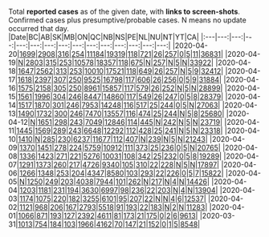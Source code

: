 Total **reported cases** as of the given date, with **links to screen-shots**.  
Confirmed cases plus presumptive/probable cases.
N means no update occurred that day.
|Date|BC|AB|SK|MB|ON|QC|NB|NS|PE|NL|NU|NT|YT|CA|
|:---|---:|---:|---:|---:|---:|---:|---:|---:|---:|---:|---:|---:|---:|---:|
|2020-04-20|[1699](https://github.com/johanley/covid-19-canada/blob/master/data/screenshots/2020-04-20_21h15mADT/bc.png)|[2908](https://github.com/johanley/covid-19-canada/blob/master/data/screenshots/2020-04-20_21h15mADT/ab.png)|[316](https://github.com/johanley/covid-19-canada/blob/master/data/screenshots/2020-04-20_21h15mADT/sk.png)|[254](https://github.com/johanley/covid-19-canada/blob/master/data/screenshots/2020-04-20_21h15mADT/mb.png)|[11184](https://github.com/johanley/covid-19-canada/blob/master/data/screenshots/2020-04-20_21h15mADT/on.png)|[19319](https://github.com/johanley/covid-19-canada/blob/master/data/screenshots/2020-04-20_21h15mADT/qc.png)|[118](https://github.com/johanley/covid-19-canada/blob/master/data/screenshots/2020-04-20_21h15mADT/nb.png)|[721](https://github.com/johanley/covid-19-canada/blob/master/data/screenshots/2020-04-20_21h15mADT/ns.png)|[26](https://github.com/johanley/covid-19-canada/blob/master/data/screenshots/2020-04-20_21h15mADT/pe.png)|[257](https://github.com/johanley/covid-19-canada/blob/master/data/screenshots/2020-04-20_21h15mADT/nl.png)|[0](https://github.com/johanley/covid-19-canada/blob/master/data/screenshots/2020-04-20_21h15mADT/nu.png)|[5](https://github.com/johanley/covid-19-canada/blob/master/data/screenshots/2020-04-20_21h15mADT/nt.png)|[11](https://github.com/johanley/covid-19-canada/blob/master/data/screenshots/2020-04-20_21h15mADT/yt.png)|[36831](https://github.com/johanley/covid-19-canada/blob/master/data/screenshots/2020-04-20_21h15mADT/ca.png)|
|2020-04-19|[N](https://github.com/johanley/covid-19-canada/blob/master/data/screenshots/2020-04-19_19h30mADT/bc.png)|[2803](https://github.com/johanley/covid-19-canada/blob/master/data/screenshots/2020-04-19_19h30mADT/ab.png)|[315](https://github.com/johanley/covid-19-canada/blob/master/data/screenshots/2020-04-19_19h30mADT/sk.png)|[253](https://github.com/johanley/covid-19-canada/blob/master/data/screenshots/2020-04-19_19h30mADT/mb.png)|[10578](https://github.com/johanley/covid-19-canada/blob/master/data/screenshots/2020-04-19_19h30mADT/on.png)|[18357](https://github.com/johanley/covid-19-canada/blob/master/data/screenshots/2020-04-19_19h30mADT/qc.png)|[118](https://github.com/johanley/covid-19-canada/blob/master/data/screenshots/2020-04-19_19h30mADT/nb.png)|[675](https://github.com/johanley/covid-19-canada/blob/master/data/screenshots/2020-04-19_19h30mADT/ns.png)|[N](https://github.com/johanley/covid-19-canada/blob/master/data/screenshots/2020-04-19_19h30mADT/pe.png)|[257](https://github.com/johanley/covid-19-canada/blob/master/data/screenshots/2020-04-19_19h30mADT/nl.png)|[N](https://github.com/johanley/covid-19-canada/blob/master/data/screenshots/2020-04-19_19h30mADT/nu.png)|[5](https://github.com/johanley/covid-19-canada/blob/master/data/screenshots/2020-04-19_19h30mADT/nt.png)|[N](https://github.com/johanley/covid-19-canada/blob/master/data/screenshots/2020-04-19_19h30mADT/yt.png)|[33922](https://github.com/johanley/covid-19-canada/blob/master/data/screenshots/2020-04-19_19h30mADT/ca.png)|
|2020-04-18|[1647](https://github.com/johanley/covid-19-canada/blob/master/data/screenshots/2020-04-18_21h30mADT/bc.png)|[2562](https://github.com/johanley/covid-19-canada/blob/master/data/screenshots/2020-04-18_21h30mADT/ab.png)|[313](https://github.com/johanley/covid-19-canada/blob/master/data/screenshots/2020-04-18_21h30mADT/sk.png)|[253](https://github.com/johanley/covid-19-canada/blob/master/data/screenshots/2020-04-18_21h30mADT/mb.png)|[10010](https://github.com/johanley/covid-19-canada/blob/master/data/screenshots/2020-04-18_21h30mADT/on.png)|[17521](https://github.com/johanley/covid-19-canada/blob/master/data/screenshots/2020-04-18_21h30mADT/qc.png)|[118](https://github.com/johanley/covid-19-canada/blob/master/data/screenshots/2020-04-18_21h30mADT/nb.png)|[649](https://github.com/johanley/covid-19-canada/blob/master/data/screenshots/2020-04-18_21h30mADT/ns.png)|[26](https://github.com/johanley/covid-19-canada/blob/master/data/screenshots/2020-04-18_21h30mADT/pe.png)|[257](https://github.com/johanley/covid-19-canada/blob/master/data/screenshots/2020-04-18_21h30mADT/nl.png)|[N](https://github.com/johanley/covid-19-canada/blob/master/data/screenshots/2020-04-18_21h30mADT/nu.png)|[5](https://github.com/johanley/covid-19-canada/blob/master/data/screenshots/2020-04-18_21h30mADT/nt.png)|[9](https://github.com/johanley/covid-19-canada/blob/master/data/screenshots/2020-04-18_21h30mADT/yt.png)|[32412](https://github.com/johanley/covid-19-canada/blob/master/data/screenshots/2020-04-18_21h30mADT/ca.png)|
|2020-04-17|[1618](https://github.com/johanley/covid-19-canada/blob/master/data/screenshots/2020-04-17_21h00mADT/bc.png)|[2397](https://github.com/johanley/covid-19-canada/blob/master/data/screenshots/2020-04-17_21h00mADT/ab.png)|[307](https://github.com/johanley/covid-19-canada/blob/master/data/screenshots/2020-04-17_21h00mADT/sk.png)|[250](https://github.com/johanley/covid-19-canada/blob/master/data/screenshots/2020-04-17_21h00mADT/mb.png)|[9525](https://github.com/johanley/covid-19-canada/blob/master/data/screenshots/2020-04-17_21h00mADT/on.png)|[16798](https://github.com/johanley/covid-19-canada/blob/master/data/screenshots/2020-04-17_21h00mADT/qc.png)|[117](https://github.com/johanley/covid-19-canada/blob/master/data/screenshots/2020-04-17_21h00mADT/nb.png)|[606](https://github.com/johanley/covid-19-canada/blob/master/data/screenshots/2020-04-17_21h00mADT/ns.png)|[26](https://github.com/johanley/covid-19-canada/blob/master/data/screenshots/2020-04-17_21h00mADT/pe.png)|[256](https://github.com/johanley/covid-19-canada/blob/master/data/screenshots/2020-04-17_21h00mADT/nl.png)|[0](https://github.com/johanley/covid-19-canada/blob/master/data/screenshots/2020-04-17_21h00mADT/nu.png)|[5](https://github.com/johanley/covid-19-canada/blob/master/data/screenshots/2020-04-17_21h00mADT/nt.png)|[9](https://github.com/johanley/covid-19-canada/blob/master/data/screenshots/2020-04-17_21h00mADT/yt.png)|[31884](https://github.com/johanley/covid-19-canada/blob/master/data/screenshots/2020-04-17_21h00mADT/ca.png)|
|2020-04-16|[1575](https://github.com/johanley/covid-19-canada/blob/master/data/screenshots/2020-04-16_21h00mADT/bc.png)|[2158](https://github.com/johanley/covid-19-canada/blob/master/data/screenshots/2020-04-16_21h00mADT/ab.png)|[305](https://github.com/johanley/covid-19-canada/blob/master/data/screenshots/2020-04-16_21h00mADT/sk.png)|[250](https://github.com/johanley/covid-19-canada/blob/master/data/screenshots/2020-04-16_21h00mADT/mb.png)|[8961](https://github.com/johanley/covid-19-canada/blob/master/data/screenshots/2020-04-16_21h00mADT/on.png)|[15857](https://github.com/johanley/covid-19-canada/blob/master/data/screenshots/2020-04-16_21h00mADT/qc.png)|[117](https://github.com/johanley/covid-19-canada/blob/master/data/screenshots/2020-04-16_21h00mADT/nb.png)|[579](https://github.com/johanley/covid-19-canada/blob/master/data/screenshots/2020-04-16_21h00mADT/ns.png)|[26](https://github.com/johanley/covid-19-canada/blob/master/data/screenshots/2020-04-16_21h00mADT/pe.png)|[252](https://github.com/johanley/covid-19-canada/blob/master/data/screenshots/2020-04-16_21h00mADT/nl.png)|[N](https://github.com/johanley/covid-19-canada/blob/master/data/screenshots/2020-04-16_21h00mADT/nu.png)|[5](https://github.com/johanley/covid-19-canada/blob/master/data/screenshots/2020-04-16_21h00mADT/nt.png)|[N](https://github.com/johanley/covid-19-canada/blob/master/data/screenshots/2020-04-16_21h00mADT/yt.png)|[28899](https://github.com/johanley/covid-19-canada/blob/master/data/screenshots/2020-04-16_21h00mADT/ca.png)|
|2020-04-15|[1561](https://github.com/johanley/covid-19-canada/blob/master/data/screenshots/2020-04-15_21h00mADT/bc.png)|[1996](https://github.com/johanley/covid-19-canada/blob/master/data/screenshots/2020-04-15_21h00mADT/ab.png)|[304](https://github.com/johanley/covid-19-canada/blob/master/data/screenshots/2020-04-15_21h00mADT/sk.png)|[246](https://github.com/johanley/covid-19-canada/blob/master/data/screenshots/2020-04-15_21h00mADT/mb.png)|[8447](https://github.com/johanley/covid-19-canada/blob/master/data/screenshots/2020-04-15_21h00mADT/on.png)|[14860](https://github.com/johanley/covid-19-canada/blob/master/data/screenshots/2020-04-15_21h00mADT/qc.png)|[117](https://github.com/johanley/covid-19-canada/blob/master/data/screenshots/2020-04-15_21h00mADT/nb.png)|[549](https://github.com/johanley/covid-19-canada/blob/master/data/screenshots/2020-04-15_21h00mADT/ns.png)|[26](https://github.com/johanley/covid-19-canada/blob/master/data/screenshots/2020-04-15_21h00mADT/pe.png)|[247](https://github.com/johanley/covid-19-canada/blob/master/data/screenshots/2020-04-15_21h00mADT/nl.png)|[0](https://github.com/johanley/covid-19-canada/blob/master/data/screenshots/2020-04-15_21h00mADT/nu.png)|[5](https://github.com/johanley/covid-19-canada/blob/master/data/screenshots/2020-04-15_21h00mADT/nt.png)|[8](https://github.com/johanley/covid-19-canada/blob/master/data/screenshots/2020-04-15_21h00mADT/yt.png)|[28379](https://github.com/johanley/covid-19-canada/blob/master/data/screenshots/2020-04-15_21h00mADT/ca.png)|
|2020-04-14|[1517](https://github.com/johanley/covid-19-canada/blob/master/data/screenshots/2020-04-14_21h00mADT/bc.png)|[1870](https://github.com/johanley/covid-19-canada/blob/master/data/screenshots/2020-04-14_21h00mADT/ab.png)|[301](https://github.com/johanley/covid-19-canada/blob/master/data/screenshots/2020-04-14_21h00mADT/sk.png)|[246](https://github.com/johanley/covid-19-canada/blob/master/data/screenshots/2020-04-14_21h00mADT/mb.png)|[7953](https://github.com/johanley/covid-19-canada/blob/master/data/screenshots/2020-04-14_21h00mADT/on.png)|[14248](https://github.com/johanley/covid-19-canada/blob/master/data/screenshots/2020-04-14_21h00mADT/qc.png)|[116](https://github.com/johanley/covid-19-canada/blob/master/data/screenshots/2020-04-14_21h00mADT/nb.png)|[517](https://github.com/johanley/covid-19-canada/blob/master/data/screenshots/2020-04-14_21h00mADT/ns.png)|[25](https://github.com/johanley/covid-19-canada/blob/master/data/screenshots/2020-04-14_21h00mADT/pe.png)|[244](https://github.com/johanley/covid-19-canada/blob/master/data/screenshots/2020-04-14_21h00mADT/nl.png)|[0](https://github.com/johanley/covid-19-canada/blob/master/data/screenshots/2020-04-14_21h00mADT/nu.png)|[5](https://github.com/johanley/covid-19-canada/blob/master/data/screenshots/2020-04-14_21h00mADT/nt.png)|[N](https://github.com/johanley/covid-19-canada/blob/master/data/screenshots/2020-04-14_21h00mADT/yt.png)|[27063](https://github.com/johanley/covid-19-canada/blob/master/data/screenshots/2020-04-14_21h00mADT/ca.png)|
|2020-04-13|[1490](https://github.com/johanley/covid-19-canada/blob/master/data/screenshots/2020-04-13_21h00mADT/bc.png)|[1732](https://github.com/johanley/covid-19-canada/blob/master/data/screenshots/2020-04-13_21h00mADT/ab.png)|[300](https://github.com/johanley/covid-19-canada/blob/master/data/screenshots/2020-04-13_21h00mADT/sk.png)|[246](https://github.com/johanley/covid-19-canada/blob/master/data/screenshots/2020-04-13_21h00mADT/mb.png)|[7470](https://github.com/johanley/covid-19-canada/blob/master/data/screenshots/2020-04-13_21h00mADT/on.png)|[13557](https://github.com/johanley/covid-19-canada/blob/master/data/screenshots/2020-04-13_21h00mADT/qc.png)|[116](https://github.com/johanley/covid-19-canada/blob/master/data/screenshots/2020-04-13_21h00mADT/nb.png)|[474](https://github.com/johanley/covid-19-canada/blob/master/data/screenshots/2020-04-13_21h00mADT/ns.png)|[25](https://github.com/johanley/covid-19-canada/blob/master/data/screenshots/2020-04-13_21h00mADT/pe.png)|[244](https://github.com/johanley/covid-19-canada/blob/master/data/screenshots/2020-04-13_21h00mADT/nl.png)|[N](https://github.com/johanley/covid-19-canada/blob/master/data/screenshots/2020-04-13_21h00mADT/nu.png)|[5](https://github.com/johanley/covid-19-canada/blob/master/data/screenshots/2020-04-13_21h00mADT/nt.png)|[8](https://github.com/johanley/covid-19-canada/blob/master/data/screenshots/2020-04-13_21h00mADT/yt.png)|[25680](https://github.com/johanley/covid-19-canada/blob/master/data/screenshots/2020-04-13_21h00mADT/ca.png)|
|2020-04-12|[N](https://github.com/johanley/covid-19-canada/blob/master/data/screenshots/2020-04-12_21h30mADT/bc.png)|[1651](https://github.com/johanley/covid-19-canada/blob/master/data/screenshots/2020-04-12_21h30mADT/ab.png)|[298](https://github.com/johanley/covid-19-canada/blob/master/data/screenshots/2020-04-12_21h30mADT/sk.png)|[243](https://github.com/johanley/covid-19-canada/blob/master/data/screenshots/2020-04-12_21h30mADT/mb.png)|[7049](https://github.com/johanley/covid-19-canada/blob/master/data/screenshots/2020-04-12_21h30mADT/on.png)|[12846](https://github.com/johanley/covid-19-canada/blob/master/data/screenshots/2020-04-12_21h30mADT/qc.png)|[114](https://github.com/johanley/covid-19-canada/blob/master/data/screenshots/2020-04-12_21h30mADT/nb.png)|[445](https://github.com/johanley/covid-19-canada/blob/master/data/screenshots/2020-04-12_21h30mADT/ns.png)|[N](https://github.com/johanley/covid-19-canada/blob/master/data/screenshots/2020-04-12_21h30mADT/pe.png)|[242](https://github.com/johanley/covid-19-canada/blob/master/data/screenshots/2020-04-12_21h30mADT/nl.png)|[N](https://github.com/johanley/covid-19-canada/blob/master/data/screenshots/2020-04-12_21h30mADT/nu.png)|[5](https://github.com/johanley/covid-19-canada/blob/master/data/screenshots/2020-04-12_21h30mADT/nt.png)|[N](https://github.com/johanley/covid-19-canada/blob/master/data/screenshots/2020-04-12_21h30mADT/yt.png)|[23719](https://github.com/johanley/covid-19-canada/blob/master/data/screenshots/2020-04-12_21h30mADT/ca.png)|
|2020-04-11|[1445](https://github.com/johanley/covid-19-canada/blob/master/data/screenshots/2020-04-11_21h00mADT/bc.png)|[1569](https://github.com/johanley/covid-19-canada/blob/master/data/screenshots/2020-04-11_21h00mADT/ab.png)|[289](https://github.com/johanley/covid-19-canada/blob/master/data/screenshots/2020-04-11_21h00mADT/sk.png)|[243](https://github.com/johanley/covid-19-canada/blob/master/data/screenshots/2020-04-11_21h00mADT/mb.png)|[6648](https://github.com/johanley/covid-19-canada/blob/master/data/screenshots/2020-04-11_21h00mADT/on.png)|[12292](https://github.com/johanley/covid-19-canada/blob/master/data/screenshots/2020-04-11_21h00mADT/qc.png)|[112](https://github.com/johanley/covid-19-canada/blob/master/data/screenshots/2020-04-11_21h00mADT/nb.png)|[428](https://github.com/johanley/covid-19-canada/blob/master/data/screenshots/2020-04-11_21h00mADT/ns.png)|[25](https://github.com/johanley/covid-19-canada/blob/master/data/screenshots/2020-04-11_21h00mADT/pe.png)|[241](https://github.com/johanley/covid-19-canada/blob/master/data/screenshots/2020-04-11_21h00mADT/nl.png)|[N](https://github.com/johanley/covid-19-canada/blob/master/data/screenshots/2020-04-11_21h00mADT/nu.png)|[5](https://github.com/johanley/covid-19-canada/blob/master/data/screenshots/2020-04-11_21h00mADT/nt.png)|[N](https://github.com/johanley/covid-19-canada/blob/master/data/screenshots/2020-04-11_21h00mADT/yt.png)|[23318](https://github.com/johanley/covid-19-canada/blob/master/data/screenshots/2020-04-11_21h00mADT/ca.png)|
|2020-04-10|[1410](https://github.com/johanley/covid-19-canada/blob/master/data/screenshots/2020-04-10_21h30mADT/bc.png)|[N](https://github.com/johanley/covid-19-canada/blob/master/data/screenshots/2020-04-10_21h30mADT/ab.png)|[285](https://github.com/johanley/covid-19-canada/blob/master/data/screenshots/2020-04-10_21h30mADT/sk.png)|[230](https://github.com/johanley/covid-19-canada/blob/master/data/screenshots/2020-04-10_21h30mADT/mb.png)|[6237](https://github.com/johanley/covid-19-canada/blob/master/data/screenshots/2020-04-10_21h30mADT/on.png)|[11677](https://github.com/johanley/covid-19-canada/blob/master/data/screenshots/2020-04-10_21h30mADT/qc.png)|[112](https://github.com/johanley/covid-19-canada/blob/master/data/screenshots/2020-04-10_21h30mADT/nb.png)|[407](https://github.com/johanley/covid-19-canada/blob/master/data/screenshots/2020-04-10_21h30mADT/ns.png)|[N](https://github.com/johanley/covid-19-canada/blob/master/data/screenshots/2020-04-10_21h30mADT/pe.png)|[239](https://github.com/johanley/covid-19-canada/blob/master/data/screenshots/2020-04-10_21h30mADT/nl.png)|[N](https://github.com/johanley/covid-19-canada/blob/master/data/screenshots/2020-04-10_21h30mADT/nu.png)|[5](https://github.com/johanley/covid-19-canada/blob/master/data/screenshots/2020-04-10_21h30mADT/nt.png)|[N](https://github.com/johanley/covid-19-canada/blob/master/data/screenshots/2020-04-10_21h30mADT/yt.png)|[21243](https://github.com/johanley/covid-19-canada/blob/master/data/screenshots/2020-04-10_21h30mADT/ca.png)|
|2020-04-09|[1370](https://github.com/johanley/covid-19-canada/blob/master/data/screenshots/2020-04-09_22h00mADT/bc.png)|[1451](https://github.com/johanley/covid-19-canada/blob/master/data/screenshots/2020-04-09_22h00mADT/ab.png)|[278](https://github.com/johanley/covid-19-canada/blob/master/data/screenshots/2020-04-09_22h00mADT/sk.png)|[224](https://github.com/johanley/covid-19-canada/blob/master/data/screenshots/2020-04-09_22h00mADT/mb.png)|[5759](https://github.com/johanley/covid-19-canada/blob/master/data/screenshots/2020-04-09_22h00mADT/on.png)|[10912](https://github.com/johanley/covid-19-canada/blob/master/data/screenshots/2020-04-09_22h00mADT/qc.png)|[111](https://github.com/johanley/covid-19-canada/blob/master/data/screenshots/2020-04-09_22h00mADT/nb.png)|[373](https://github.com/johanley/covid-19-canada/blob/master/data/screenshots/2020-04-09_22h00mADT/ns.png)|[25](https://github.com/johanley/covid-19-canada/blob/master/data/screenshots/2020-04-09_22h00mADT/pe.png)|[236](https://github.com/johanley/covid-19-canada/blob/master/data/screenshots/2020-04-09_22h00mADT/nl.png)|[0](https://github.com/johanley/covid-19-canada/blob/master/data/screenshots/2020-04-09_22h00mADT/nu.png)|[5](https://github.com/johanley/covid-19-canada/blob/master/data/screenshots/2020-04-09_22h00mADT/nt.png)|[N](https://github.com/johanley/covid-19-canada/blob/master/data/screenshots/2020-04-09_22h00mADT/yt.png)|[20765](https://github.com/johanley/covid-19-canada/blob/master/data/screenshots/2020-04-09_22h00mADT/ca.png)|
|2020-04-08|[1336](https://github.com/johanley/covid-19-canada/blob/master/data/screenshots/2020-04-08_21h30mADT/bc.png)|[1423](https://github.com/johanley/covid-19-canada/blob/master/data/screenshots/2020-04-08_21h30mADT/ab.png)|[271](https://github.com/johanley/covid-19-canada/blob/master/data/screenshots/2020-04-08_21h30mADT/sk.png)|[221](https://github.com/johanley/covid-19-canada/blob/master/data/screenshots/2020-04-08_21h30mADT/mb.png)|[5276](https://github.com/johanley/covid-19-canada/blob/master/data/screenshots/2020-04-08_21h30mADT/on.png)|[10031](https://github.com/johanley/covid-19-canada/blob/master/data/screenshots/2020-04-08_21h30mADT/qc.png)|[108](https://github.com/johanley/covid-19-canada/blob/master/data/screenshots/2020-04-08_21h30mADT/nb.png)|[342](https://github.com/johanley/covid-19-canada/blob/master/data/screenshots/2020-04-08_21h30mADT/ns.png)|[25](https://github.com/johanley/covid-19-canada/blob/master/data/screenshots/2020-04-08_21h30mADT/pe.png)|[232](https://github.com/johanley/covid-19-canada/blob/master/data/screenshots/2020-04-08_21h30mADT/nl.png)|[0](https://github.com/johanley/covid-19-canada/blob/master/data/screenshots/2020-04-08_21h30mADT/nu.png)|[5](https://github.com/johanley/covid-19-canada/blob/master/data/screenshots/2020-04-08_21h30mADT/nt.png)|[8](https://github.com/johanley/covid-19-canada/blob/master/data/screenshots/2020-04-08_21h30mADT/yt.png)|[19289](https://github.com/johanley/covid-19-canada/blob/master/data/screenshots/2020-04-08_21h30mADT/ca.png)|
|2020-04-07|[1291](https://github.com/johanley/covid-19-canada/blob/master/data/screenshots/2020-04-07_21h45mADT/bc.png)|[1373](https://github.com/johanley/covid-19-canada/blob/master/data/screenshots/2020-04-07_21h45mADT/ab.png)|[260](https://github.com/johanley/covid-19-canada/blob/master/data/screenshots/2020-04-07_21h45mADT/sk.png)|[217](https://github.com/johanley/covid-19-canada/blob/master/data/screenshots/2020-04-07_21h45mADT/mb.png)|[4726](https://github.com/johanley/covid-19-canada/blob/master/data/screenshots/2020-04-07_21h45mADT/on.png)|[9340](https://github.com/johanley/covid-19-canada/blob/master/data/screenshots/2020-04-07_21h45mADT/qc.png)|[105](https://github.com/johanley/covid-19-canada/blob/master/data/screenshots/2020-04-07_21h45mADT/nb.png)|[310](https://github.com/johanley/covid-19-canada/blob/master/data/screenshots/2020-04-07_21h45mADT/ns.png)|[22](https://github.com/johanley/covid-19-canada/blob/master/data/screenshots/2020-04-07_21h45mADT/pe.png)|[228](https://github.com/johanley/covid-19-canada/blob/master/data/screenshots/2020-04-07_21h45mADT/nl.png)|[N](https://github.com/johanley/covid-19-canada/blob/master/data/screenshots/2020-04-07_21h45mADT/nu.png)|[5](https://github.com/johanley/covid-19-canada/blob/master/data/screenshots/2020-04-07_21h45mADT/nt.png)|[N](https://github.com/johanley/covid-19-canada/blob/master/data/screenshots/2020-04-07_21h45mADT/yt.png)|[17897](https://github.com/johanley/covid-19-canada/blob/master/data/screenshots/2020-04-07_21h45mADT/ca.png)|
|2020-04-06|[1266](https://github.com/johanley/covid-19-canada/blob/master/data/screenshots/2020-04-06_21h45mADT/bc.png)|[1348](https://github.com/johanley/covid-19-canada/blob/master/data/screenshots/2020-04-06_21h45mADT/ab.png)|[253](https://github.com/johanley/covid-19-canada/blob/master/data/screenshots/2020-04-06_21h45mADT/sk.png)|[204](https://github.com/johanley/covid-19-canada/blob/master/data/screenshots/2020-04-06_21h45mADT/mb.png)|[4347](https://github.com/johanley/covid-19-canada/blob/master/data/screenshots/2020-04-06_21h45mADT/on.png)|[8580](https://github.com/johanley/covid-19-canada/blob/master/data/screenshots/2020-04-06_21h45mADT/qc.png)|[103](https://github.com/johanley/covid-19-canada/blob/master/data/screenshots/2020-04-06_21h45mADT/nb.png)|[293](https://github.com/johanley/covid-19-canada/blob/master/data/screenshots/2020-04-06_21h45mADT/ns.png)|[22](https://github.com/johanley/covid-19-canada/blob/master/data/screenshots/2020-04-06_21h45mADT/pe.png)|[226](https://github.com/johanley/covid-19-canada/blob/master/data/screenshots/2020-04-06_21h45mADT/nl.png)|[0](https://github.com/johanley/covid-19-canada/blob/master/data/screenshots/2020-04-06_21h45mADT/nu.png)|[5](https://github.com/johanley/covid-19-canada/blob/master/data/screenshots/2020-04-06_21h45mADT/nt.png)|[7](https://github.com/johanley/covid-19-canada/blob/master/data/screenshots/2020-04-06_21h45mADT/yt.png)|[15822](https://github.com/johanley/covid-19-canada/blob/master/data/screenshots/2020-04-06_21h45mADT/ca.png)|
|2020-04-05|[N](https://github.com/johanley/covid-19-canada/blob/master/data/screenshots/2020-04-05_21h30mADT/bc.png)|[1250](https://github.com/johanley/covid-19-canada/blob/master/data/screenshots/2020-04-05_21h30mADT/ab.png)|[249](https://github.com/johanley/covid-19-canada/blob/master/data/screenshots/2020-04-05_21h30mADT/sk.png)|[203](https://github.com/johanley/covid-19-canada/blob/master/data/screenshots/2020-04-05_21h30mADT/mb.png)|[4038](https://github.com/johanley/covid-19-canada/blob/master/data/screenshots/2020-04-05_21h30mADT/on.png)|[7944](https://github.com/johanley/covid-19-canada/blob/master/data/screenshots/2020-04-05_21h30mADT/qc.png)|[101](https://github.com/johanley/covid-19-canada/blob/master/data/screenshots/2020-04-05_21h30mADT/nb.png)|[262](https://github.com/johanley/covid-19-canada/blob/master/data/screenshots/2020-04-05_21h30mADT/ns.png)|[N](https://github.com/johanley/covid-19-canada/blob/master/data/screenshots/2020-04-05_21h30mADT/pe.png)|[217](https://github.com/johanley/covid-19-canada/blob/master/data/screenshots/2020-04-05_21h30mADT/nl.png)|[N](https://github.com/johanley/covid-19-canada/blob/master/data/screenshots/2020-04-05_21h30mADT/nu.png)|[4](https://github.com/johanley/covid-19-canada/blob/master/data/screenshots/2020-04-05_21h30mADT/nt.png)|[N](https://github.com/johanley/covid-19-canada/blob/master/data/screenshots/2020-04-05_21h30mADT/yt.png)|[14426](https://github.com/johanley/covid-19-canada/blob/master/data/screenshots/2020-04-05_21h30mADT/ca.png)|
|2020-04-04|[1203](https://github.com/johanley/covid-19-canada/blob/master/data/screenshots/2020-04-04_21h00mADT/bc.png)|[1181](https://github.com/johanley/covid-19-canada/blob/master/data/screenshots/2020-04-04_21h00mADT/ab.png)|[231](https://github.com/johanley/covid-19-canada/blob/master/data/screenshots/2020-04-04_21h00mADT/sk.png)|[194](https://github.com/johanley/covid-19-canada/blob/master/data/screenshots/2020-04-04_21h00mADT/mb.png)|[3630](https://github.com/johanley/covid-19-canada/blob/master/data/screenshots/2020-04-04_21h00mADT/on.png)|[6997](https://github.com/johanley/covid-19-canada/blob/master/data/screenshots/2020-04-04_21h00mADT/qc.png)|[98](https://github.com/johanley/covid-19-canada/blob/master/data/screenshots/2020-04-04_21h00mADT/nb.png)|[236](https://github.com/johanley/covid-19-canada/blob/master/data/screenshots/2020-04-04_21h00mADT/ns.png)|[22](https://github.com/johanley/covid-19-canada/blob/master/data/screenshots/2020-04-04_21h00mADT/pe.png)|[203](https://github.com/johanley/covid-19-canada/blob/master/data/screenshots/2020-04-04_21h00mADT/nl.png)|[N](https://github.com/johanley/covid-19-canada/blob/master/data/screenshots/2020-04-04_21h00mADT/nu.png)|[4](https://github.com/johanley/covid-19-canada/blob/master/data/screenshots/2020-04-04_21h00mADT/nt.png)|[N](https://github.com/johanley/covid-19-canada/blob/master/data/screenshots/2020-04-04_21h00mADT/yt.png)|[13904](https://github.com/johanley/covid-19-canada/blob/master/data/screenshots/2020-04-04_21h00mADT/ca.png)|
|2020-04-03|[1174](https://github.com/johanley/covid-19-canada/blob/master/data/screenshots/2020-04-03_21h30mADT/bc.png)|[1075](https://github.com/johanley/covid-19-canada/blob/master/data/screenshots/2020-04-03_21h30mADT/ab.png)|[220](https://github.com/johanley/covid-19-canada/blob/master/data/screenshots/2020-04-03_21h30mADT/sk.png)|[182](https://github.com/johanley/covid-19-canada/blob/master/data/screenshots/2020-04-03_21h30mADT/mb.png)|[3255](https://github.com/johanley/covid-19-canada/blob/master/data/screenshots/2020-04-03_21h30mADT/on.png)|[6101](https://github.com/johanley/covid-19-canada/blob/master/data/screenshots/2020-04-03_21h30mADT/qc.png)|[95](https://github.com/johanley/covid-19-canada/blob/master/data/screenshots/2020-04-03_21h30mADT/nb.png)|[207](https://github.com/johanley/covid-19-canada/blob/master/data/screenshots/2020-04-03_21h30mADT/ns.png)|[22](https://github.com/johanley/covid-19-canada/blob/master/data/screenshots/2020-04-03_21h30mADT/pe.png)|[N](https://github.com/johanley/covid-19-canada/blob/master/data/screenshots/2020-04-03_21h30mADT/nl.png)|[N](https://github.com/johanley/covid-19-canada/blob/master/data/screenshots/2020-04-03_21h30mADT/nu.png)|[4](https://github.com/johanley/covid-19-canada/blob/master/data/screenshots/2020-04-03_21h30mADT/nt.png)|[6](https://github.com/johanley/covid-19-canada/blob/master/data/screenshots/2020-04-03_21h30mADT/yt.png)|[12537](https://github.com/johanley/covid-19-canada/blob/master/data/screenshots/2020-04-03_21h30mADT/ca.png)|
|2020-04-02|[1121](https://github.com/johanley/covid-19-canada/blob/master/data/screenshots/2020-04-02_22h00mADT/bc.png)|[968](https://github.com/johanley/covid-19-canada/blob/master/data/screenshots/2020-04-02_22h00mADT/ab.png)|[206](https://github.com/johanley/covid-19-canada/blob/master/data/screenshots/2020-04-02_22h00mADT/sk.png)|[167](https://github.com/johanley/covid-19-canada/blob/master/data/screenshots/2020-04-02_22h00mADT/mb.png)|[2793](https://github.com/johanley/covid-19-canada/blob/master/data/screenshots/2020-04-02_22h00mADT/on.png)|[5518](https://github.com/johanley/covid-19-canada/blob/master/data/screenshots/2020-04-02_22h00mADT/qc.png)|[91](https://github.com/johanley/covid-19-canada/blob/master/data/screenshots/2020-04-02_22h00mADT/nb.png)|[193](https://github.com/johanley/covid-19-canada/blob/master/data/screenshots/2020-04-02_22h00mADT/ns.png)|[22](https://github.com/johanley/covid-19-canada/blob/master/data/screenshots/2020-04-02_22h00mADT/pe.png)|[183](https://github.com/johanley/covid-19-canada/blob/master/data/screenshots/2020-04-02_22h00mADT/nl.png)|[N](https://github.com/johanley/covid-19-canada/blob/master/data/screenshots/2020-04-02_22h00mADT/nu.png)|[2](https://github.com/johanley/covid-19-canada/blob/master/data/screenshots/2020-04-02_22h00mADT/nt.png)|[N](https://github.com/johanley/covid-19-canada/blob/master/data/screenshots/2020-04-02_22h00mADT/yt.png)|[11283](https://github.com/johanley/covid-19-canada/blob/master/data/screenshots/2020-04-02_22h00mADT/ca.png)|
|2020-04-01|[1066](https://github.com/johanley/covid-19-canada/blob/master/data/screenshots/2020-04-01_22h00mADT/bc.png)|[871](https://github.com/johanley/covid-19-canada/blob/master/data/screenshots/2020-04-01_22h00mADT/ab.png)|[193](https://github.com/johanley/covid-19-canada/blob/master/data/screenshots/2020-04-01_22h00mADT/sk.png)|[127](https://github.com/johanley/covid-19-canada/blob/master/data/screenshots/2020-04-01_22h00mADT/mb.png)|[2392](https://github.com/johanley/covid-19-canada/blob/master/data/screenshots/2020-04-01_22h00mADT/on.png)|[4611](https://github.com/johanley/covid-19-canada/blob/master/data/screenshots/2020-04-01_22h00mADT/qc.png)|[81](https://github.com/johanley/covid-19-canada/blob/master/data/screenshots/2020-04-01_22h00mADT/nb.png)|[173](https://github.com/johanley/covid-19-canada/blob/master/data/screenshots/2020-04-01_22h00mADT/ns.png)|[21](https://github.com/johanley/covid-19-canada/blob/master/data/screenshots/2020-04-01_22h00mADT/pe.png)|[175](https://github.com/johanley/covid-19-canada/blob/master/data/screenshots/2020-04-01_22h00mADT/nl.png)|[0](https://github.com/johanley/covid-19-canada/blob/master/data/screenshots/2020-04-01_22h00mADT/nu.png)|[2](https://github.com/johanley/covid-19-canada/blob/master/data/screenshots/2020-04-01_22h00mADT/nt.png)|[6](https://github.com/johanley/covid-19-canada/blob/master/data/screenshots/2020-04-01_22h00mADT/yt.png)|[9613](https://github.com/johanley/covid-19-canada/blob/master/data/screenshots/2020-04-01_22h00mADT/ca.png)|
|2020-03-31|[1013](https://github.com/johanley/covid-19-canada/blob/master/data/screenshots/2020-03-31_22h00mADT/bc.png)|[754](https://github.com/johanley/covid-19-canada/blob/master/data/screenshots/2020-03-31_22h00mADT/ab.png)|[184](https://github.com/johanley/covid-19-canada/blob/master/data/screenshots/2020-03-31_22h00mADT/sk.png)|[103](https://github.com/johanley/covid-19-canada/blob/master/data/screenshots/2020-03-31_22h00mADT/mb.png)|[1966](https://github.com/johanley/covid-19-canada/blob/master/data/screenshots/2020-03-31_22h00mADT/on.png)|[4162](https://github.com/johanley/covid-19-canada/blob/master/data/screenshots/2020-03-31_22h00mADT/qc.png)|[70](https://github.com/johanley/covid-19-canada/blob/master/data/screenshots/2020-03-31_22h00mADT/nb.png)|[147](https://github.com/johanley/covid-19-canada/blob/master/data/screenshots/2020-03-31_22h00mADT/ns.png)|[21](https://github.com/johanley/covid-19-canada/blob/master/data/screenshots/2020-03-31_22h00mADT/pe.png)|[152](https://github.com/johanley/covid-19-canada/blob/master/data/screenshots/2020-03-31_22h00mADT/nl.png)|[0](https://github.com/johanley/covid-19-canada/blob/master/data/screenshots/2020-03-31_22h00mADT/nu.png)|[1](https://github.com/johanley/covid-19-canada/blob/master/data/screenshots/2020-03-31_22h00mADT/nt.png)|[5](https://github.com/johanley/covid-19-canada/blob/master/data/screenshots/2020-03-31_22h00mADT/yt.png)|[8548](https://github.com/johanley/covid-19-canada/blob/master/data/screenshots/2020-03-31_22h00mADT/ca.png)|
